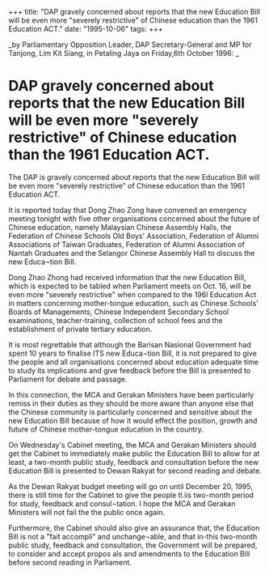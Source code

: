 +++ 
title: "DAP gravely concerned about reports that the new Education Bill will be even more "severely restrictive" of Chinese education than the 1961 Education ACT."
date: "1995-10-06"
tags:
+++

_by Parliamentary Opposition Leader, DAP Secretary-General and MP for Tanjong, Lim Kit Siang, in Petaling Jaya on Friday,6th October 1996: _

# DAP gravely concerned about reports that the new Education Bill will be even more "severely restrictive" of Chinese education than the 1961 Education ACT.

The DAP is gravely concerned about reports that the new Education Bill will be even more "severely restrictive" of Chinese education than the 1961 Education ACT.</u>

It is reported today that Dong Zhao Zong have convened an emergency meeting tonight with five other organisations concerned about the future of Chinese education, namely Malaysian Chinese Assembly Halls, the Federation of Chinese Schools Old Boys' Association, Federation of Alumni Associations of Taiwan Graduates, Federation of Alumni Association of Nantah Graduates and the Selangor Chinese Assembly Hall to discuss the new Educa¬tion Bill.

Dong Zhao Zhong had received information that the new Education Bill, which is expected to be tabled when Parliament meets on Oct. 16, will be even more "severely restrictive" when compared to the 196l Education Act in matters concerning mother-tongue education, such as Chinese Schools' Boards of Managements, Chinese Independent Secondary School examinations, teacher-training, collection of school fees and the establishment of private tertiary education.

It is most regrettable that although the Barisan Nasional Government had spent 10 years to finalise ITS new Educa¬tion Bill, it is not prepared to give the people and all organisations concerned about education adequate time to study its implications and give feedback before the Bill is presented to Parliament for debate and passage.

In this connection, the MCA and Gerakan Ministers have been particularly remiss in their duties as they should be more aware than anyone else that the Chinese community is particularly concerned and sensitive about the new Education Bill because of how it would effect the position, growth and future of Chinese mother-tongue education in the country.

On Wednesday's Cabinet meeting, the MCA and Gerakan Ministers should get the Cabinet to immediately make public the Education Bill to allow for at least, a two-month public study, feedback and consultation before the new Education Bill is presented to Dewan Rakyat for second reading and debate.

As the Dewan Rakyat budget meeting will go on until December 20, 1995, there is still time for the Cabinet to give the people tl.iis two-month period for study, feedback and consul¬tation. I hope the MCA and Gerakan Ministers will not fail the the public once again.

Furthermore, the Cabinet should also give an assurance that, the Education Bill is not a "fait accompli" and unchange¬able, and that in-this two-month public study, feedback and consultation, the Government will be prepared, to consider and accept propos als and amendments to the Education Bill before second reading in Parliament.
 

